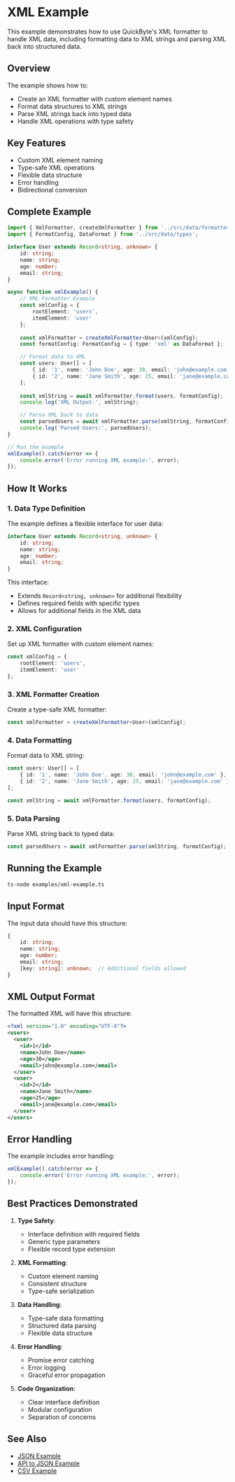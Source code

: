 # XML Example

This example demonstrates how to use QuickByte's XML formatter to handle XML data, including formatting data to XML strings and parsing XML back into structured data.

## Overview

The example shows how to:
- Create an XML formatter with custom element names
- Format data structures to XML strings
- Parse XML strings back into typed data
- Handle XML operations with type safety

## Key Features

- Custom XML element naming
- Type-safe XML operations
- Flexible data structure
- Error handling
- Bidirectional conversion

## Complete Example

```typescript
import { XmlFormatter, createXmlFormatter } from '../src/data/formatters/xml.formatter';
import { FormatConfig, DataFormat } from '../src/data/types';

interface User extends Record<string, unknown> {
    id: string;
    name: string;
    age: number;
    email: string;
}

async function xmlExample() {
    // XML Formatter Example
    const xmlConfig = {
        rootElement: 'users',
        itemElement: 'user'
    };
    
    const xmlFormatter = createXmlFormatter<User>(xmlConfig);
    const formatConfig: FormatConfig = { type: 'xml' as DataFormat };

    // Format data to XML
    const users: User[] = [
        { id: '1', name: 'John Doe', age: 30, email: 'john@example.com' },
        { id: '2', name: 'Jane Smith', age: 25, email: 'jane@example.com' }
    ];
    
    const xmlString = await xmlFormatter.format(users, formatConfig);
    console.log('XML Output:', xmlString);

    // Parse XML back to data
    const parsedUsers = await xmlFormatter.parse(xmlString, formatConfig);
    console.log('Parsed Users:', parsedUsers);
}

// Run the example
xmlExample().catch(error => {
    console.error('Error running XML example:', error);
});
```

## How It Works

### 1. Data Type Definition

The example defines a flexible interface for user data:
```typescript
interface User extends Record<string, unknown> {
    id: string;
    name: string;
    age: number;
    email: string;
}
```

This interface:
- Extends `Record<string, unknown>` for additional flexibility
- Defines required fields with specific types
- Allows for additional fields in the XML data

### 2. XML Configuration

Set up XML formatter with custom element names:
```typescript
const xmlConfig = {
    rootElement: 'users',
    itemElement: 'user'
};
```

### 3. XML Formatter Creation

Create a type-safe XML formatter:
```typescript
const xmlFormatter = createXmlFormatter<User>(xmlConfig);
```

### 4. Data Formatting

Format data to XML string:
```typescript
const users: User[] = [
    { id: '1', name: 'John Doe', age: 30, email: 'john@example.com' },
    { id: '2', name: 'Jane Smith', age: 25, email: 'jane@example.com' }
];

const xmlString = await xmlFormatter.format(users, formatConfig);
```

### 5. Data Parsing

Parse XML string back to typed data:
```typescript
const parsedUsers = await xmlFormatter.parse(xmlString, formatConfig);
```

## Running the Example

```bash
ts-node examples/xml-example.ts
```

## Input Format

The input data should have this structure:
```typescript
{
    id: string;
    name: string;
    age: number;
    email: string;
    [key: string]: unknown;  // Additional fields allowed
}
```

## XML Output Format

The formatted XML will have this structure:
```xml
<?xml version="1.0" encoding="UTF-8"?>
<users>
  <user>
    <id>1</id>
    <name>John Doe</name>
    <age>30</age>
    <email>john@example.com</email>
  </user>
  <user>
    <id>2</id>
    <name>Jane Smith</name>
    <age>25</age>
    <email>jane@example.com</email>
  </user>
</users>
```

## Error Handling

The example includes error handling:
```typescript
xmlExample().catch(error => {
    console.error('Error running XML example:', error);
});
```

## Best Practices Demonstrated

1. **Type Safety**: 
   - Interface definition with required fields
   - Generic type parameters
   - Flexible record type extension

2. **XML Formatting**:
   - Custom element naming
   - Consistent structure
   - Type-safe serialization

3. **Data Handling**:
   - Type-safe data formatting
   - Structured data parsing
   - Flexible data structure

4. **Error Handling**:
   - Promise error catching
   - Error logging
   - Graceful error propagation

5. **Code Organization**:
   - Clear interface definition
   - Modular configuration
   - Separation of concerns

## See Also

- [JSON Example](./json-example.md)
- [API to JSON Example](./api-to-json.md)
- [CSV Example](./csv-example.md) 